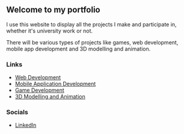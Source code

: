 ## Welcome to my portfolio

I use this website to display all the projects I make and participate in, whether it's university work or not.

There will be various types of projects like games, web development, mobile app development and 3D modelling and animation.

### Links

- [Web Development](Pages/WebDev.md)
- [Mobile Application Development](Pages/MobileDev.md)
- [Game Development](Pages/GameDev.md)
- [3D Modelling and Animation](Pages/ModelAnim.md)

### Socials
- [LinkedIn](https://www.linkedin.com/in/jblake3811)
